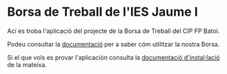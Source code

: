 # Borsa de Treball de l'IES Jaume I
Ací es troba l'aplicació del projecte de la Borsa de Treball del CIP FP Batoi. 

Podeu consultar la [documentació](./docs/) per a saber cóm utilitzar la nostra Borsa.

Si el que vols es provar l'aplicación consulta la [documentació d'instal·lació](./docs/setup/) de la mateixa.
